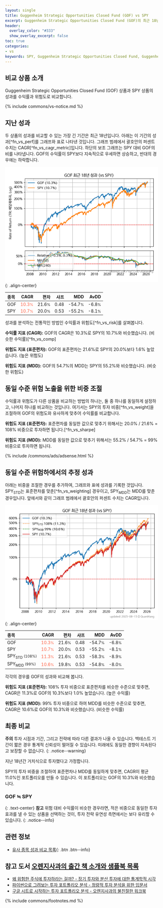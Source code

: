 ```yaml
---
layout: single
title: Guggenheim Strategic Opportunities Closed Fund (GOF) vs SPY
excerpt: Guggenheim Strategic Opportunities Closed Fund (GOF)의 최근 18년 CAGR은 10.3%로 SPY의 10.7%와 비슷했습니다.
header:
  overlay_color: "#333"
  show_overlay_excerpt: false
toc: true
categories:
- vs
keywords: SPY, Guggenheim Strategic Opportunities Closed Fund, Guggenheim Strategic Opportunities Closed Fund SPY 비교, GOF, GOF GOF 비교
---
```


## 비교 상품 소개


Guggenheim Strategic Opportunities Closed Fund (GOF) 상품과 SPY 상품의 성과를 수익률과 위험도로 비교합니다.





{% include commons/vs-notice.md %}

## 지난 성과

두 상품의 성과를 비교할 수 있는 가장 긴 기간은 최근 18년입니다. 아래는 이 기간의 성과[^fn_vs_perf]를 그래프와 표로 나타낸 것입니다.
그래프 범례에서 괄호안의 퍼센트 수치는 CAGR[^fn_vs_cagr_metric]입니다.
하단의 보조 그래프는 SPY 대비 GOF의 비를 나타냅니다.
GOF의 수익률이 SPY보다 지속적으로 우세하면 상승하고, 반대의 경우에는 하락합니다.

![GOF](/vs/images/gof-vs-spy_dual.png){: .align-center}

| **종목** | **CAGR** | **편차** | **샤프** | **MDD** | **AvDD** |
| :------------ | ------: | -----------: | -------: | ------: | -------: |
| GOF | <span style="color: tomato">10.3<small>%</small></span> | 21.6<small>%</small> | 0.48 | -54.7<small>%</small> | -6.8<small>%</small> |
| SPY | <span style="color: tomato">10.7<small>%</small></span> | 20.0<small>%</small> | 0.53 | -55.2<small>%</small> | -8.1<small>%</small> |

<!-- more -->


성과를 분석하는 전통적인 방법인 수익률과 위험도[^fn_vs_risk]를 살펴봅니다.

**수익률 지표 (CAGR):** GOF의 CAGR은 10.3%로 SPY의 10.7%와 비슷했습니다. (비슷한 수익률)[^fn_vs_comp]

**위험도 지표 (표준편차):** GOF의 표준편차는 21.6%로 SPY의 20.0%보다 1.6% 높았습니다. (높은 위험도)

**위험도 지표 (MDD):** GOF의 54.7%의 MDD는 SPY의 55.2%와 비슷했습니다. (비슷한 위험도)



## 동일 수준 위험 노출을 위한 비중 조절

수익률과 위험도가 다른 상품을 비교하는 방법의 하나는, 둘 중 하나를 동일하게 설정하고, 나머지 하나를 비교하는 것입니다.
여기서는 SPY의 투자 비중[^fn_vs_weight]을 조절하여 GOF의 위험도와 유사하게 맞추어 수익률를 비교합니다.

**위험도 지표 (표준편차):** 표준편차를 동일한 값으로 맞추기 위해서는 20.0% / 21.6% = 108% 비중으로 투자하면 됩니다.[^fn_vs_sharpe]

**위험도 지표 (MDD):** MDD를 동일한 값으로 맞추기 위해서는 55.2% / 54.7% = 99% 비중으로 투자하면 됩니다.


{% include /commons/ads/adsense.html %}



## 동일 수준 위험하에서의 추정 성과

아래는 비중을 조절한 경우를 추가하여, 그래프와 표에 성과를 기록한 것입니다.
SPY<sub>STD</sub>는 표준편차를 맞춘[^fn_vs_weighting] 경우이고, SPY<sub>MDD</sub>는 MDD를 맞춘 경우입니다.
앞에서와 같이 그래프 범례에서 괄호안의 퍼센트 수치는 CAGR입니다.


![Guggenheim Strategic Opportunities Closed Fund](/vs/images/gof-vs-spy.png){: .align-center}



| **종목** | **CAGR** | **편차** | **샤프** | **MDD** | **AvDD** |
| :------------ | ------: | -----------: | -------: | ------: | -------: |
| GOF | <span style="color: tomato">10.3<small>%</small></span> | 21.6<small>%</small> | 0.48 | -54.7<small>%</small> | -6.8<small>%</small> |
| SPY | <span style="color: tomato">10.7<small>%</small></span> | 20.0<small>%</small> | 0.53 | -55.2<small>%</small> | -8.1<small>%</small> |
| SPY<sub>STD</sub> <small>(108%)</small> | <span style="color: tomato">11.3<small>%</small></span> | 21.6<small>%</small> | 0.53 | -58.3<small>%</small> | -8.9<small>%</small> |
| SPY<sub>MDD</sub> <small>(99%)</small> | <span style="color: tomato">10.6<small>%</small></span> | 19.8<small>%</small> | 0.53 | -54.8<small>%</small> | -8.0<small>%</small> |



각각의 경우를 GOF의 성과와 비교해 봅니다.

**위험도 지표 (표준편차):** 108% 투자 비중으로 표준편차를 비슷한 수준으로 맞추면, CAGR은 11.3%로 GOF의 10.3%보다 1.0% 높았습니다. (높은 수익률)

**위험도 지표 (MDD):** 99% 투자 비중으로 하여 MDD를 비슷한 수준으로 맞추면, CAGR은 10.6%로 GOF의 10.3%와 비슷했습니다. (비슷한 수익률)




## 최종 비교

**주의** 투자 시점과 기간, 그리고 전략에 따라 다른 결과가 나올 수 있습니다. 백테스트 기간이 짧은 경우 통계적 신뢰성이 떨어질 수 있습니다. 미래에도 동일한 경향이 지속된다고 보장할 수 없습니다.
{: .notice--warning}

지난 18년간 거치식으로 투자했다고 가정합니다.

SPY의 투자 비중을 조절하여 표준편차나 MDD를 동일하게 맞추면, CAGR이 평균 11.0%인 포트폴리오를 만들 수 있습니다.
이 포트폴리오는 GOF의 10.3%와 비슷했습니다.

### GOF ≒ SPY
{: .text-center}
**참고** 위험 대비 수익률이 비슷한 경우라면, 적은 비중으로 동일한 투자 효과를 낼 수 있는 상품을 선택하는 것이, 투자 전략 유연성 측면에서는 보다 유리할 수 있습니다.
{: .notice--info}


## 관련 정보

- [유사 종목 성과 비교 목록](/vs/){: .btn .btn--info}


## 참고 도서 [오렌지사과의 출간 책 소개와 샘플북 목록](https://kongdori.tistory.com/691)

- [왜 위험한 주식에 투자하라는 걸까? - 장기 투자와 분산 투자에 대한 통계학적 시각](https://kongdori.tistory.com/421)
- [파이썬으로 그려보는 투자 포트폴리오 분석  - 정량적 투자 분석을 위한 입문서](https://kongdori.tistory.com/643)
- [구글 시트로 시작하는 투자 포트폴리오 분석 - 오렌지사과의 불친절한 워크북](https://kongdori.tistory.com/449)

{% include commons/footnotes.md %}